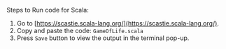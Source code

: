 Steps to Run code for Scala:

1. Go to [https://scastie.scala-lang.org/](https://scastie.scala-lang.org/).
2. Copy and paste the code: ```GameOfLife.scala```
3. Press ```Save``` button to view the output in the terminal pop-up.
